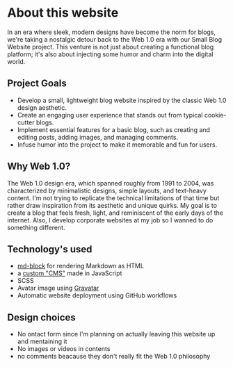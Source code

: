 # About this website
In an era where sleek, modern designs have become the norm for blogs, we're taking a nostalgic detour back to the Web 1.0 era with our Small Blog Website project. This venture is not just about creating a functional blog platform; it's also about injecting some humor and charm into the digital world.
## Project Goals
- Develop a small, lightweight blog website inspired by the classic Web 1.0 design aesthetic.
- Create an engaging user experience that stands out from typical cookie-cutter blogs.
- Implement essential features for a basic blog, such as creating and editing posts, adding images, and managing comments.
- Infuse humor into the project to make it memorable and fun for users.
## Why Web 1.0?
The Web 1.0 design era, which spanned roughly from 1991 to 2004, was characterized by minimalistic designs, simple layouts, and text-heavy content. I'm not trying to replicate the technical limitations of that time but rather draw inspiration from its aesthetic and unique quirks. My goal is to create a blog that feels fresh, light, and reminiscent of the early days of the internet.
Also, I develop corporate websites at my job so I wanned to do something different.
## Technology's used
- [md-block](https://md-block.verou.me) for rendering Markdown as HTML 
- a [custom "CMS"](https://github.com/OriCat101/ori.cat/blob/main/www/assets/js/blog.js) made in JavaScript
- SCSS
- Avatar image using [Gravatar](https://gravatar.com/) 
- Automatic website deployment using GitHub workflows

## Design choices
- No ontact form since I'm planning on actually leaving this website up and mentaining it
- No images or videos in contents
- no comments beacause they don't really fit the Web 1.0 philosophy
